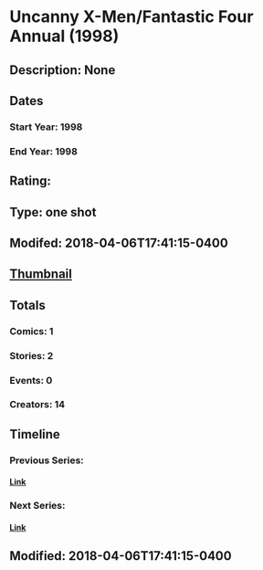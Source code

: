 # Uncanny X-Men/Fantastic Four Annual (1998)
## Description: None
## Dates
### Start Year: 1998
### End Year: 1998
## Rating: 
## Type: one shot
## Modifed: 2018-04-06T17:41:15-0400
## [Thumbnail](http://i.annihil.us/u/prod/marvel/i/mg/b/40/image_not_available.jpg)
## Totals
### Comics: 1
### Stories: 2
### Events: 0
### Creators: 14
## Timeline
### Previous Series: 
#### [Link]()
### Next Series: 
#### [Link]()
## Modified: 2018-04-06T17:41:15-0400